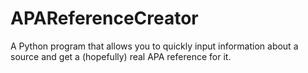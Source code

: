 # APAReferenceCreator
A Python program that allows you to quickly input information about a source and get a (hopefully) real APA reference for it.
